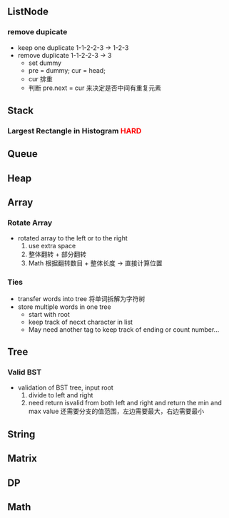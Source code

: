 ## ListNode
### remove dupicate
* keep one duplicate 1-1-2-2-3 -> 1-2-3
* remove duplicate 1-1-2-2-3 -> 3
    * set dummy
    * pre = dummy; cur = head;
    * cur 排重
    * 判断 pre.next = cur 来决定是否中间有重复元素

###

## Stack
### **Largest Rectangle in Histogram** <font color="Red">HARD</font>

## Queue
###

## Heap
###

## Array
### Rotate Array
* rotated array to the left or to the right
    1. use extra space
    2. 整体翻转 + 部分翻转
    3. Math 根据翻转数目 + 整体长度 -> 直接计算位置
### Ties 
* transfer words into tree 将单词拆解为字符树
* store multiple words in one tree
    * start with root
    * keep track of necxt character in list
    * May need another tag to keep track of ending or count number...

## Tree
### Valid BST
* validation of BST tree, input root
    1. divide to left and right
    2. need return isvalid from both left and right and return the min and max value 还需要分支的值范围，左边需要最大，右边需要最小

## String
###

## Matrix
###

## DP
###

## Math
###